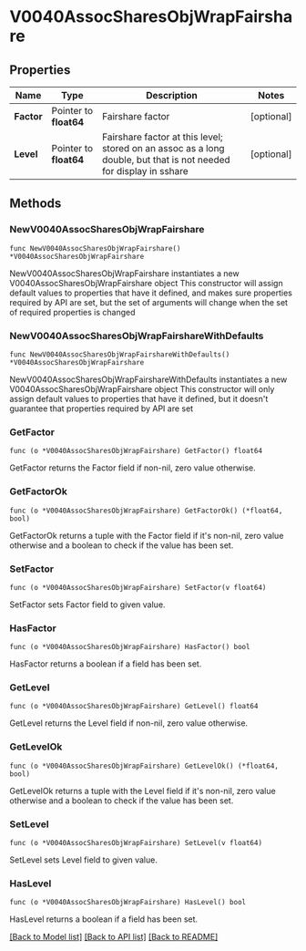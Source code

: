 # V0040AssocSharesObjWrapFairshare

## Properties

Name | Type | Description | Notes
------------ | ------------- | ------------- | -------------
**Factor** | Pointer to **float64** | Fairshare factor | [optional] 
**Level** | Pointer to **float64** | Fairshare factor at this level; stored on an assoc as a long double, but that is not needed for display in sshare | [optional] 

## Methods

### NewV0040AssocSharesObjWrapFairshare

`func NewV0040AssocSharesObjWrapFairshare() *V0040AssocSharesObjWrapFairshare`

NewV0040AssocSharesObjWrapFairshare instantiates a new V0040AssocSharesObjWrapFairshare object
This constructor will assign default values to properties that have it defined,
and makes sure properties required by API are set, but the set of arguments
will change when the set of required properties is changed

### NewV0040AssocSharesObjWrapFairshareWithDefaults

`func NewV0040AssocSharesObjWrapFairshareWithDefaults() *V0040AssocSharesObjWrapFairshare`

NewV0040AssocSharesObjWrapFairshareWithDefaults instantiates a new V0040AssocSharesObjWrapFairshare object
This constructor will only assign default values to properties that have it defined,
but it doesn't guarantee that properties required by API are set

### GetFactor

`func (o *V0040AssocSharesObjWrapFairshare) GetFactor() float64`

GetFactor returns the Factor field if non-nil, zero value otherwise.

### GetFactorOk

`func (o *V0040AssocSharesObjWrapFairshare) GetFactorOk() (*float64, bool)`

GetFactorOk returns a tuple with the Factor field if it's non-nil, zero value otherwise
and a boolean to check if the value has been set.

### SetFactor

`func (o *V0040AssocSharesObjWrapFairshare) SetFactor(v float64)`

SetFactor sets Factor field to given value.

### HasFactor

`func (o *V0040AssocSharesObjWrapFairshare) HasFactor() bool`

HasFactor returns a boolean if a field has been set.

### GetLevel

`func (o *V0040AssocSharesObjWrapFairshare) GetLevel() float64`

GetLevel returns the Level field if non-nil, zero value otherwise.

### GetLevelOk

`func (o *V0040AssocSharesObjWrapFairshare) GetLevelOk() (*float64, bool)`

GetLevelOk returns a tuple with the Level field if it's non-nil, zero value otherwise
and a boolean to check if the value has been set.

### SetLevel

`func (o *V0040AssocSharesObjWrapFairshare) SetLevel(v float64)`

SetLevel sets Level field to given value.

### HasLevel

`func (o *V0040AssocSharesObjWrapFairshare) HasLevel() bool`

HasLevel returns a boolean if a field has been set.


[[Back to Model list]](../README.md#documentation-for-models) [[Back to API list]](../README.md#documentation-for-api-endpoints) [[Back to README]](../README.md)



